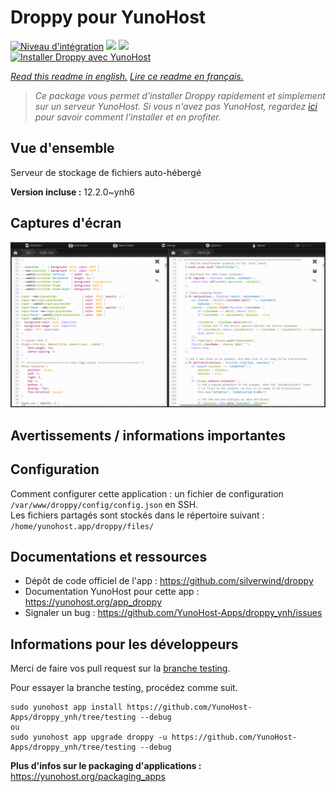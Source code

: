 # Droppy pour YunoHost

[![Niveau d'intégration](https://dash.yunohost.org/integration/droppy.svg)](https://dash.yunohost.org/appci/app/droppy) ![](https://ci-apps.yunohost.org/ci/badges/droppy.status.svg) ![](https://ci-apps.yunohost.org/ci/badges/droppy.maintain.svg)  
[![Installer Droppy avec YunoHost](https://install-app.yunohost.org/install-with-yunohost.svg)](https://install-app.yunohost.org/?app=droppy)

*[Read this readme in english.](./README.md)*
*[Lire ce readme en français.](./README_fr.md)*

> *Ce package vous permet d'installer Droppy rapidement et simplement sur un serveur YunoHost.
Si vous n'avez pas YunoHost, regardez [ici](https://yunohost.org/#/install) pour savoir comment l'installer et en profiter.*

## Vue d'ensemble

Serveur de stockage de fichiers auto-hébergé

**Version incluse :** 12.2.0~ynh6



## Captures d'écran

![](./doc/screenshots/screenshot.png)

## Avertissements / informations importantes

## Configuration

Comment configurer cette application : un fichier de configuration `/var/www/droppy/config/config.json` en SSH.  
Les fichiers partagés sont stockés dans le répertoire suivant : `/home/yunohost.app/droppy/files/`

## Documentations et ressources

* Dépôt de code officiel de l'app : https://github.com/silverwind/droppy
* Documentation YunoHost pour cette app : https://yunohost.org/app_droppy
* Signaler un bug : https://github.com/YunoHost-Apps/droppy_ynh/issues

## Informations pour les développeurs

Merci de faire vos pull request sur la [branche testing](https://github.com/YunoHost-Apps/droppy_ynh/tree/testing).

Pour essayer la branche testing, procédez comme suit.
```
sudo yunohost app install https://github.com/YunoHost-Apps/droppy_ynh/tree/testing --debug
ou
sudo yunohost app upgrade droppy -u https://github.com/YunoHost-Apps/droppy_ynh/tree/testing --debug
```

**Plus d'infos sur le packaging d'applications :** https://yunohost.org/packaging_apps